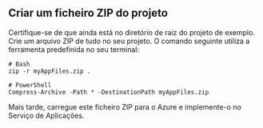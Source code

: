 ## <a name="create-a-project-zip-file"></a>Criar um ficheiro ZIP do projeto

Certifique-se de que ainda está no diretório de raiz do projeto de exemplo. Crie um arquivo ZIP de tudo no seu projeto. O comando seguinte utiliza a ferramenta predefinida no seu terminal:

```
# Bash
zip -r myAppFiles.zip .

# PowerShell
Compress-Archive -Path * -DestinationPath myAppFiles.zip
``` 

Mais tarde, carregue este ficheiro ZIP para o Azure e implemente-o no Serviço de Aplicações.